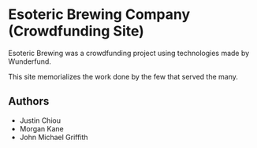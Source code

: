 # Esoteric Brewing Company (Crowdfunding Site)

Esoteric Brewing was a crowdfunding project using technologies made by Wunderfund.

This site memorializes the work done by the few that served the many.

## Authors

- Justin Chiou
- Morgan Kane
- John Michael Griffith
